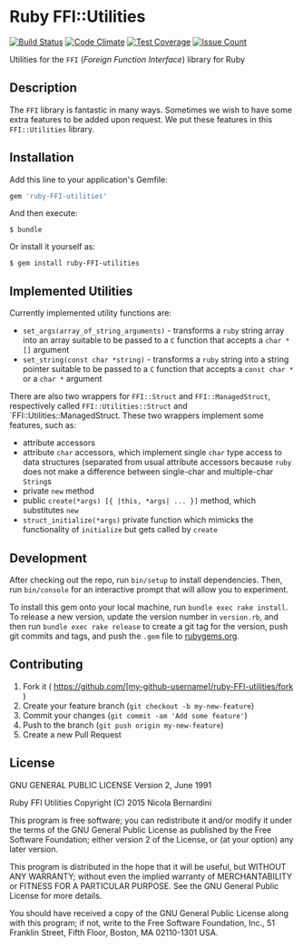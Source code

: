 # Ruby FFI::Utilities

[![Build Status](https://travis-ci.org/nicb/ruby-FFI-utilities.svg?branch=master)](https://travis-ci.org/nicb/ruby-FFI-utilities)
[![Code Climate](https://codeclimate.com/github/nicb/ruby-FFI-utilities/badges/gpa.svg)](https://codeclimate.com/github/nicb/ruby-FFI-utilities)
[![Test Coverage](https://codeclimate.com/github/nicb/ruby-FFI-utilities/badges/coverage.svg)](https://codeclimate.com/github/nicb/ruby-FFI-utilities/coverage)
[![Issue Count](https://codeclimate.com/github/nicb/ruby-FFI-utilities/badges/issue_count.svg)](https://codeclimate.com/github/nicb/ruby-FFI-utilities)

Utilities for the `FFI` (*Foreign Function Interface*) library for Ruby

## Description

The `FFI` library is fantastic in many ways. Sometimes we wish to have some
extra features to be added upon request. We put these features in this
`FFI::Utilities` library.

## Installation

Add this line to your application's Gemfile:

```ruby
gem 'ruby-FFI-utilities'
```

And then execute:

    $ bundle

Or install it yourself as:

    $ gem install ruby-FFI-utilities

## Implemented Utilities

Currently implemented utility functions are:

* `set_args(array_of_string_arguments)` - transforms a `ruby` string array
  into an array suitable to be passed to a `C` function that accepts a `char *[]` argument
* `set_string(const char *string)` - transforms a `ruby` string
  into a string pointer suitable to be passed to a `C` function that accepts a
  `const char *` or a `char *` argument

There are also two wrappers for `FFI::Struct` and `FFI::ManagedStruct`,
respectively called `FFI::Utilities::Struct` and
`FFI::Utilities::ManagedStruct. These two wrappers implement some features,
such as:

* attribute accessors
* attribute `char` accessors, which implement single `char` type access to
  data structures (separated from usual attribute accessors because `ruby`
  does not make a difference between single-char and multiple-char `String`s
* private `new` method
* public `create(*args) [{ |this, *args| ... }]` method, which substitutes `new`
* `struct_initialize(*args)` private function which mimicks the functionality
  of `initialize` but gets called by `create`

## Development

After checking out the repo, run `bin/setup` to install dependencies. Then, run `bin/console` for an interactive prompt that will allow you to experiment.

To install this gem onto your local machine, run `bundle exec rake install`. To release a new version, update the version number in `version.rb`, and then run `bundle exec rake release` to create a git tag for the version, push git commits and tags, and push the `.gem` file to [rubygems.org](https://rubygems.org).

## Contributing

1. Fork it ( https://github.com/[my-github-username]/ruby-FFI-utilities/fork )
2. Create your feature branch (`git checkout -b my-new-feature`)
3. Commit your changes (`git commit -am 'Add some feature'`)
4. Push to the branch (`git push origin my-new-feature`)
5. Create a new Pull Request

## License

  GNU GENERAL PUBLIC LICENSE
  Version 2, June 1991

  Ruby FFI Utilities
  Copyright (C) 2015 Nicola Bernardini

  This program is free software; you can redistribute it and/or modify
  it under the terms of the GNU General Public License as published by
  the Free Software Foundation; either version 2 of the License, or
  (at your option) any later version.

  This program is distributed in the hope that it will be useful,
  but WITHOUT ANY WARRANTY; without even the implied warranty of
  MERCHANTABILITY or FITNESS FOR A PARTICULAR PURPOSE.  See the
  GNU General Public License for more details.

  You should have received a copy of the GNU General Public License along
  with this program; if not, write to the Free Software Foundation, Inc.,
  51 Franklin Street, Fifth Floor, Boston, MA 02110-1301 USA.
